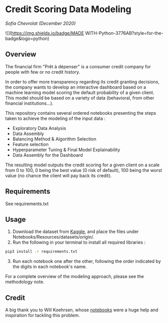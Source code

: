 # Credit Scoring Data Modeling
*Sofia Chevrolat (December 2020)*

![](https://img.shields.io/badge/MADE WITH-Python-3776AB?style=for-the-badge&logo=python)


## Overview
The financial firm "Prêt à dépenser" is a consumer credit company for people with few or no credit history.

In order to offer more transparency regarding its credit granting decisions, the company wants to develop an interactive dashboard based on a machine learning model scoring the default probability of a given client. This model should be based on a variety of data (behavioral, from other financial institutions...).

This repository contains several ordered notebooks presenting the steps taken to achieve the modeling of the input data : 
- Exploratory Data Analysis
- Data Assembly
- Balancing Method & Algorithm Selection
- Feature selection
- Hyperparameter Tuning & Final Model Explainability
- Data Assembly for the Dashboard

The resulting model outputs the credit scoring for a given client on a scale from 0 to 100, 0 being the best value (0 risk of default), 100 being the worst value (no chance the client will pay back its credit).


## Requirements
See requirements.txt


## Usage
1. Download the dataset from [Kaggle](https://www.kaggle.com/c/home-credit-default-risk), and place the files under Notebooks/Resources/datasets/origin/.
2. Run the following in your terminal to install all required libraries : 
```bash
pip3 install -r requirements.txt
```
3. Run each notebook one after the other, following the order indicated by the digits in each notebook's name.

For a complete overview of the modeling approach, please see the methodology note.

## Credit
A big thank you to Will Koehrsen, whose [notebooks](https://www.kaggle.com/willkoehrsen/start-here-a-gentle-introduction) were a huge help and inspiration for tackling this problem.
